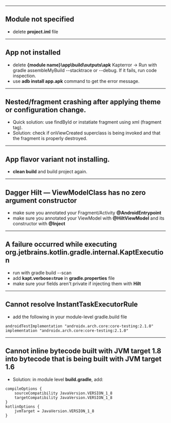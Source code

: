 --------------------
Module not specified
--------------------
* delete **project.iml** file

------------------
App not installed
------------------
* delete **{module name}\app\build\outputs\apk**
Kapterror -> Run with gradle assembleMyBuild --stacktrace or --debug. If it fails, run code inspection. 
* use **adb install app.apk** command to get the error message.


----------------------------------
Nested/fragment crashing after applying theme or configuration change. 
----------------------------------
* Quick solution: use findById or instatiate fragment using xml (fragment tag).
* Solution: check if onViewCreated superclass is being invoked and that the fragment is properly destroyed.

-------------------
App flavor variant not installing.
-------------------
* **clean build** and build project again.

-------------------------------------------------------------
Dagger Hilt — ViewModelClass has no zero argument constructor
-------------------------------------------------------------
* make sure you annotated your Fragment/Activity **@AndroidEntrypoint**
* make sure you annotated your ViewModel with **@HiltViewModel** and its constructor with **@Inject**

-------------------------------------------------------------------------------------
A failure occurred while executing org.jetbrains.kotlin.gradle.internal.KaptExecution
-------------------------------------------------------------------------------------
* run with gradle build --scan
* add **kapt.verbose=true** in **gradle.properties** file
* make sure your fields aren't private if injecting them with **Hilt**

--------------------------------------
Cannot resolve InstantTaskExecutorRule
--------------------------------------
* add the following in your module-level gradle.build file

```
androidTestImplementation "androidx.arch.core:core-testing:2.1.0"
implementation "androidx.arch.core:core-testing:2.1.0"
```

----------------------------------
Cannot inline bytecode built with JVM target 1.8 into bytecode that is being built with JVM target 1.6
----------------------------------
* Solution: in module level **build.gradle**, add:
  
```
compileOptions {
    sourceCompatibility JavaVersion.VERSION_1_8
    targetCompatibility JavaVersion.VERSION_1_8
}
kotlinOptions {
    jvmTarget = JavaVersion.VERSION_1_8
}
```
